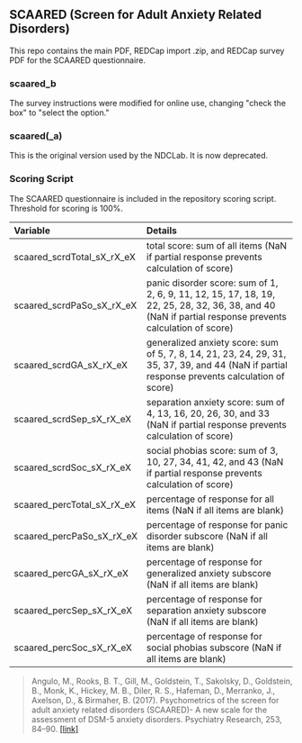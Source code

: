 ## SCAARED (Screen for Adult Anxiety Related Disorders)

This repo contains the main PDF, REDCap import .zip, and REDCap survey PDF for the SCAARED questionnaire.


### scaared_b
The survey instructions were modified for online use, changing "check the box" to "select the option."

### scaared(_a)
This is the original version used by the NDCLab. It is now deprecated.


### Scoring Script
The SCAARED questionnaire is included in the repository scoring script. Threshold for scoring is 100%.

| Variable | Details |
| :--  | :--  |
| scaared_scrdTotal_sX_rX_eX | total score: sum of all items (NaN if partial response prevents calculation of score) |
| scaared_scrdPaSo_sX_rX_eX | panic disorder score: sum of 1, 2, 6, 9, 11, 12, 15, 17, 18, 19, 22, 25, 28, 32, 36, 38, and 40 (NaN if partial response prevents calculation of score) |
| scaared_scrdGA_sX_rX_eX | generalized anxiety score: sum of 5, 7, 8, 14, 21, 23, 24, 29, 31, 35, 37, 39, and 44 (NaN if partial response prevents calculation of score) |
| scaared_scrdSep_sX_rX_eX | separation anxiety score: sum of 4, 13, 16, 20, 26, 30, and 33 (NaN if partial response prevents calculation of score) |
| scaared_scrdSoc_sX_rX_eX | social phobias score: sum of 3, 10, 27, 34, 41, 42, and 43 (NaN if partial response prevents calculation of score) |
| scaared_percTotal_sX_rX_eX | percentage of response for all items (NaN if all items are blank) |
| scaared_percPaSo_sX_rX_eX | percentage of response for panic disorder subscore (NaN if all items are blank) |
| scaared_percGA_sX_rX_eX | percentage of response for generalized anxiety subscore (NaN if all items are blank) |
| scaared_percSep_sX_rX_eX | percentage of response for separation anxiety subscore (NaN if all items are blank) |
| scaared_percSoc_sX_rX_eX | percentage of response for social phobias subscore (NaN if all items are blank) |

> Angulo, M., Rooks, B. T., Gill, M., Goldstein, T., Sakolsky, D., Goldstein, B., Monk, K., Hickey, M. B., Diler, R. S., Hafeman, D., Merranko, J., Axelson, D., & Birmaher, B. (2017). Psychometrics of the screen for adult anxiety related disorders (SCAARED)- A new scale for the assessment of DSM-5 anxiety disorders. Psychiatry Research, 253, 84–90. [[link]](https://pubmed.ncbi.nlm.nih.gov/28359032/)